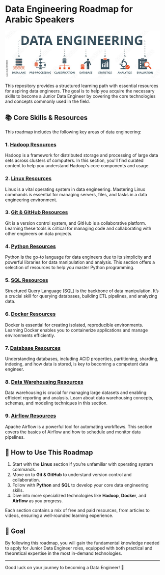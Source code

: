 # Data Engineering Roadmap for Arabic Speakers

![Data Engineering Roadmap](DE-Roadmap.jpg)

This repository provides a structured learning path with essential resources for aspiring data engineers. The goal is to help you acquire the necessary skills to become a Junior Data Engineer by covering the core technologies and concepts commonly used in the field.

## 📚 Core Skills & Resources

This roadmap includes the following key areas of data engineering:

### 1. [Hadoop Resources](hadoop/hadoop-resources.md)
Hadoop is a framework for distributed storage and processing of large data sets across clusters of computers. In this section, you'll find curated content to help you understand Hadoop's core components and usage.

### 2. [Linux Resources](linux/linux-resources.md)
Linux is a vital operating system in data engineering. Mastering Linux commands is essential for managing servers, files, and tasks in a data engineering environment.

### 3. [Git & GitHub Resources](git-github/git-github-resources.md)
Git is a version control system, and GitHub is a collaborative platform. Learning these tools is critical for managing code and collaborating with other engineers on data projects.

### 4. [Python Resources](python/python-resources.md)
Python is the go-to language for data engineers due to its simplicity and powerful libraries for data manipulation and analysis. This section offers a selection of resources to help you master Python programming.

### 5. [SQL Resources](sql/sql-resources.md)
Structured Query Language (SQL) is the backbone of data manipulation. It’s a crucial skill for querying databases, building ETL pipelines, and analyzing data.

### 6. [Docker Resources](docker/docker-resources.md)
Docker is essential for creating isolated, reproducible environments. Learning Docker enables you to containerize applications and manage environments efficiently.

### 7. [Database Resources](database/database-resources.md)
Understanding databases, including ACID properties, partitioning, sharding, indexing, and how data is stored, is key to becoming a competent data engineer.

### 8. [Data Warehousing Resources](dwh/dwh-resources.md)
Data warehousing is crucial for managing large datasets and enabling efficient reporting and analysis. Learn about data warehousing concepts, schemas, and modeling techniques in this section.

### 9. [Airflow Resources](airflow/airflow-resources.md)
Apache Airflow is a powerful tool for automating workflows. This section covers the basics of Airflow and how to schedule and monitor data pipelines.

## 🔗 How to Use This Roadmap

1. Start with the **Linux** section if you’re unfamiliar with operating system commands.
2. Move on to **Git & GitHub** to understand version control and collaboration.
3. Follow with **Python** and **SQL** to develop your core data engineering skills.
4. Dive into more specialized technologies like **Hadoop**, **Docker**, and **Airflow** as you progress.

Each section contains a mix of free and paid resources, from articles to videos, ensuring a well-rounded learning experience.

## 🎯 Goal

By following this roadmap, you will gain the fundamental knowledge needed to apply for Junior Data Engineer roles, equipped with both practical and theoretical expertise in the most in-demand technologies.

---

Good luck on your journey to becoming a Data Engineer! 🚀

